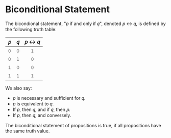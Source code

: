 # Biconditional Statement

The bicondional statement, "&#x1D45D; if and only if &#x1D45E;", denoted &#x1D45D; &#x2194; &#x1D45E;, is defined by the following truth table:

|&#x1D45D;|&#x1D45E;|&#x1D45D; &#x2194; &#x1D45E;
|:-:|:-:|:-:
|&#x1D7F6;|&#x1D7F6;|&#x1D7F7;
|&#x1D7F6;|&#x1D7F7;|&#x1D7F6;
|&#x1D7F7;|&#x1D7F6;|&#x1D7F6;
|&#x1D7F7;|&#x1D7F7;|&#x1D7F7;

We also say:
- &#x1D45D; is necessary and sufficient for &#x1D45E;.
- &#x1D45D; is equivalent to &#x1D45E;.
- If &#x1D45D;, then &#x1D45E;, and if &#x1D45E;, then &#x1D45D;.
- If &#x1D45D;, then &#x1D45E;, and conversely.

The biconditional statement of propositions is true, if all propositions have the same truth value.